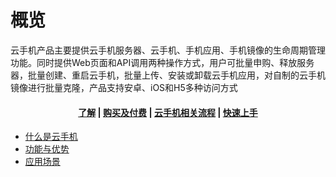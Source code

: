 <!-- 以下是参考的目录模版，旨在建议产品文档应该包含的内容模块。实际章节划分可根据实际内容进行调整 -->
# 概览

云手机产品主要提供云手机服务器、云手机、手机应用、手机镜像的生命周期管理功能。同时提供Web页面和API调用两种操作方式，用户可批量申购、释放服务器，批量创建、重启云手机，批量上传、安装或卸载云手机应用，对自制的云手机镜像进行批量克隆，产品支持安卓、iOS和H5多种访问方式

#### <center>[了解](#_1了解)   |   [购买及付费](#_2购买及付费)   |   [云手机相关流程](#_3云手机相关流程)  |   [快速上手](#_4云手机操作指南)  </center>   
   * [什么是云手机](/uphone/_whatUphone.md)
   * [功能与优势](/uphone/_function.md)
   * [应用场景](/uphone/_application.md)
